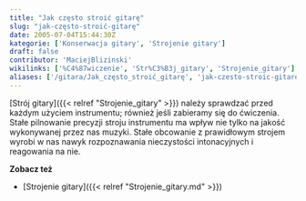 ```yaml
---
title: "Jak często stroić gitarę"
slug: "jak-często-stroić-gitarę"
date: 2005-07-04T15:44:30Z
kategorie: ['Konserwacja gitary', 'Strojenie gitary']
draft: false
contributor: 'MaciejBlizinski'
wikilinks: ['%C4%87wiczenie', 'Str%C3%B3j_gitary', 'Strojenie_gitary']
aliases: ['/gitara/Jak_często_stroić_gitarę', 'jak-czesto-stroic-gitare']
---
```

[Strój gitary]({{< relref "Strojenie_gitary" >}}) należy sprawdzać przed każdym
użyciem instrumentu; również jeśli zabieramy się do
ćwiczenia<!-- link nie odnosił się do niczego: 'Jak często stroić gitarę' ('content/książka/Jak_często_stroić_gitarę.md') links to 'ćwiczenie' ('content/książka/ćwiczenie.md') and that does not exist -->. Stałe pilnowanie precyzji stroju
instrumentu ma wpływ nie tylko na jakość wykonywanej przez nas muzyki.
Stałe obcowanie z prawidłowym strojem wyrobi w nas nawyk rozpoznawania
nieczystości intonacyjnych i reagowania na nie.

**Zobacz też**

  - [Strojenie gitary]({{< relref "Strojenie_gitary.md" >}})


